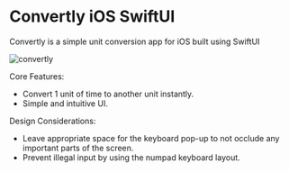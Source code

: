 # Convertly iOS SwiftUI
 Convertly is a simple unit conversion app for iOS built using SwiftUI
 
 ![convertly](https://user-images.githubusercontent.com/63089587/156949209-5c117235-d3ed-4356-9366-a66de55a10cb.gif)


Core Features:
- Convert 1 unit of time to another unit instantly.
- Simple and intuitive UI.

Design Considerations:
- Leave appropriate space for the keyboard pop-up to not occlude any important parts of the screen.
- Prevent illegal input by using the numpad keyboard layout.

